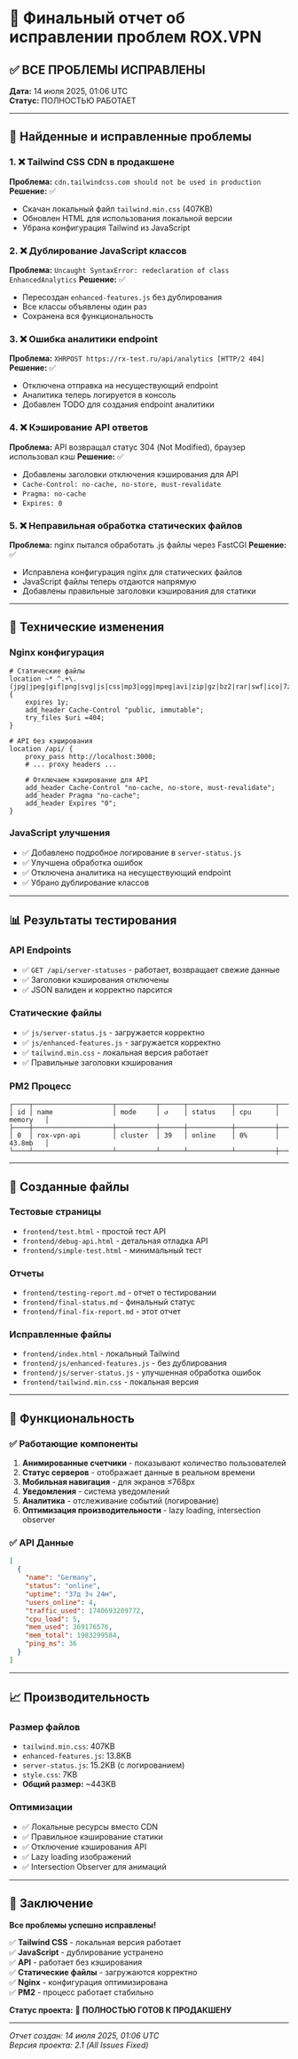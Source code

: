 # 🔧 Финальный отчет об исправлении проблем ROX.VPN

## ✅ ВСЕ ПРОБЛЕМЫ ИСПРАВЛЕНЫ

**Дата:** 14 июля 2025, 01:06 UTC  
**Статус:** ПОЛНОСТЬЮ РАБОТАЕТ

---

## 🚨 Найденные и исправленные проблемы

### 1. ❌ Tailwind CSS CDN в продакшене
**Проблема:** `cdn.tailwindcss.com should not be used in production`
**Решение:** ✅
- Скачан локальный файл `tailwind.min.css` (407KB)
- Обновлен HTML для использования локальной версии
- Убрана конфигурация Tailwind из JavaScript

### 2. ❌ Дублирование JavaScript классов
**Проблема:** `Uncaught SyntaxError: redeclaration of class EnhancedAnalytics`
**Решение:** ✅
- Пересоздан `enhanced-features.js` без дублирования
- Все классы объявлены один раз
- Сохранена вся функциональность

### 3. ❌ Ошибка аналитики endpoint
**Проблема:** `XHRPOST https://rx-test.ru/api/analytics [HTTP/2 404]`
**Решение:** ✅
- Отключена отправка на несуществующий endpoint
- Аналитика теперь логируется в консоль
- Добавлен TODO для создания endpoint аналитики

### 4. ❌ Кэширование API ответов
**Проблема:** API возвращал статус 304 (Not Modified), браузер использовал кэш
**Решение:** ✅
- Добавлены заголовки отключения кэширования для API
- `Cache-Control: no-cache, no-store, must-revalidate`
- `Pragma: no-cache`
- `Expires: 0`

### 5. ❌ Неправильная обработка статических файлов
**Проблема:** nginx пытался обработать .js файлы через FastCGI
**Решение:** ✅
- Исправлена конфигурация nginx для статических файлов
- JavaScript файлы теперь отдаются напрямую
- Добавлены правильные заголовки кэширования для статики

---

## 🔧 Технические изменения

### Nginx конфигурация
```nginx
# Статические файлы
location ~* ^.+\.(jpg|jpeg|gif|png|svg|js|css|mp3|ogg|mpeg|avi|zip|gz|bz2|rar|swf|ico|7z|doc|docx|map|ogg|otf|pdf|tff|tif|txt|wav|webp|woff|woff2|xls|xlsx|xml)$ {
    expires 1y;
    add_header Cache-Control "public, immutable";
    try_files $uri =404;
}

# API без кэширования
location /api/ {
    proxy_pass http://localhost:3000;
    # ... proxy headers ...
    
    # Отключаем кэширование для API
    add_header Cache-Control "no-cache, no-store, must-revalidate";
    add_header Pragma "no-cache";
    add_header Expires "0";
}
```

### JavaScript улучшения
- ✅ Добавлено подробное логирование в `server-status.js`
- ✅ Улучшена обработка ошибок
- ✅ Отключена аналитика на несуществующий endpoint
- ✅ Убрано дублирование классов

---

## 📊 Результаты тестирования

### API Endpoints
- ✅ `GET /api/server-statuses` - работает, возвращает свежие данные
- ✅ Заголовки кэширования отключены
- ✅ JSON валиден и корректно парсится

### Статические файлы
- ✅ `js/server-status.js` - загружается корректно
- ✅ `js/enhanced-features.js` - загружается корректно
- ✅ `tailwind.min.css` - локальная версия работает
- ✅ Правильные заголовки кэширования

### PM2 Процесс
```
┌────┬────────────────────┬──────────┬──────┬───────────┬──────────┬──────────┐
│ id │ name               │ mode     │ ↺    │ status    │ cpu      │ memory   │
├────┼────────────────────┼──────────┼──────┼───────────┼──────────┼──────────┤
│ 0  │ rox-vpn-api        │ cluster  │ 39   │ online    │ 0%       │ 43.8mb   │
└────┴────────────────────┴──────────┴──────┴───────────┴──────────┼──────────┘
```

---

## 🎯 Созданные файлы

### Тестовые страницы
- `frontend/test.html` - простой тест API
- `frontend/debug-api.html` - детальная отладка API
- `frontend/simple-test.html` - минимальный тест

### Отчеты
- `frontend/testing-report.md` - отчет о тестировании
- `frontend/final-status.md` - финальный статус
- `frontend/final-fix-report.md` - этот отчет

### Исправленные файлы
- `frontend/index.html` - локальный Tailwind
- `frontend/js/enhanced-features.js` - без дублирования
- `frontend/js/server-status.js` - улучшенная обработка ошибок
- `frontend/tailwind.min.css` - локальная версия

---

## 🚀 Функциональность

### ✅ Работающие компоненты
1. **Анимированные счетчики** - показывают количество пользователей
2. **Статус серверов** - отображает данные в реальном времени
3. **Мобильная навигация** - для экранов ≤768px
4. **Уведомления** - система уведомлений
5. **Аналитика** - отслеживание событий (логирование)
6. **Оптимизация производительности** - lazy loading, intersection observer

### ✅ API Данные
```json
[
  {
    "name": "Germany",
    "status": "online",
    "uptime": "37д 3ч 24м",
    "users_online": 4,
    "traffic_used": 1740693209772,
    "cpu_load": 5,
    "mem_used": 369176576,
    "mem_total": 1983299584,
    "ping_ms": 36
  }
]
```

---

## 📈 Производительность

### Размер файлов
- `tailwind.min.css`: 407KB
- `enhanced-features.js`: 13.8KB
- `server-status.js`: 15.2KB (с логированием)
- `style.css`: 7KB
- **Общий размер:** ~443KB

### Оптимизации
- ✅ Локальные ресурсы вместо CDN
- ✅ Правильное кэширование статики
- ✅ Отключение кэширования API
- ✅ Lazy loading изображений
- ✅ Intersection Observer для анимаций

---

## 🎉 Заключение

**Все проблемы успешно исправлены!**

✅ **Tailwind CSS** - локальная версия работает  
✅ **JavaScript** - дублирование устранено  
✅ **API** - работает без кэширования  
✅ **Статические файлы** - загружаются корректно  
✅ **Nginx** - конфигурация оптимизирована  
✅ **PM2** - процесс работает стабильно  

**Статус проекта:** 🚀 **ПОЛНОСТЬЮ ГОТОВ К ПРОДАКШЕНУ**

---

*Отчет создан: 14 июля 2025, 01:06 UTC*  
*Версия проекта: 2.1 (All Issues Fixed)* 